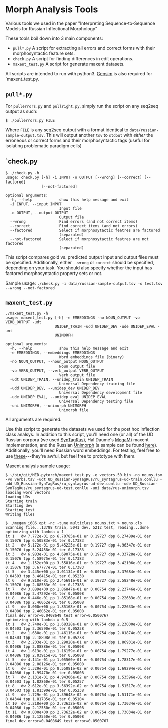 # Morph Analysis Tools

Various tools we used in the paper "Interpreting Sequence-to-Sequence Models for Russian Inflectional Morphology"

These tools boil down into 3 main components:
- `pull*.py` A script for extracting all errors and correct forms with their morphosyntactic feature sets.
- `check.py` A script for finding differences in edit operations.
- `maxent_test.py` A script for generate maxent datasets.

All scripts are intended to run with python3. [Gensim](https://radimrehurek.com/gensim/) is also required for `maxent_test.py.

## `pull*.py`

For `pullerrors.py` and `pullright.py`, simply run the script on any seq2seq output as such:

`$ ./pullerrors.py FILE`

Where `FILE` is any seq2seq output with a format identical to `data/russian-sample-output.tsv`.  This will output another `tsv` to `stdout` with _either_ the erroneous or correct forms and their morphosyntactic tags (useful for isolating problematic paradigm cells)


## `check.py

```
$ ./check.py -h
usage: check.py [-h] -i INPUT -o OUTPUT [--wrong] [--correct] [--factored]
                [--not-factored]

optional arguments:
  -h, --help            show this help message and exit
  -i INPUT, --input INPUT
                        Input file
  -o OUTPUT, --output OUTPUT
                        Output file
  --wrong               Find errors (and not correct items)
  --correct             Find correct items (and not errors)
  --factored            Select if morphosytactic featres are factored
                        (separated)
  --not-factored        Select if morphosytactic featres are not factored
                        (separated)

```
This script compares gold vs. predicted output Input and output files must be specified. Additionally, either `--wrong` or `correct` should be specified, depending on your task.  You should also specify whether the input has factored morphosyntactic property sets or not. 

Sample usage:
`./check.py -i data/russian-sample-output.tsv -o test.tsv --wrong --not-factored`

## `maxent_test.py`

```
./maxent_test.py -h
usage: maxent_test.py [-h] -e EMBEDDINGS -no NOUN_OUTPUT -vo VERB_OUTPUT -udt
                      UNIDEP_TRAIN -udd UNIDEP_DEV -ude UNIDEP_EVAL -uni
                      UNIMORPH

optional arguments:
  -h, --help            show this help message and exit
  -e EMBEDDINGS, --embeddings EMBEDDINGS
                        Word embeddings file (binary)
  -no NOUN_OUTPUT, --noun_output NOUN_OUTPUT
                        Noun output file
  -vo VERB_OUTPUT, --verb_output VERB_OUTPUT
                        Verb output file
  -udt UNIDEP_TRAIN, --unidep_train UNIDEP_TRAIN
                        Universal Dependency training file
  -udd UNIDEP_DEV, --unidep_dev UNIDEP_DEV
                        Universal Dependency development file
  -ude UNIDEP_EVAL, --unidep_eval UNIDEP_EVAL
                        Universal Dependency testing file
  -uni UNIMORPH, --unimorph UNIMORPH
                        Unimorph file
```
All arguments are required.

Use this script to generate the datasets we used for the post hoc inflection class analsys. In addition to this script, you'll need one (or all) of the UD Russian corpora (we used [SynTagRus](https://universaldependencies.org/treebanks/ru_syntagrus/index.html)), Hal Daumé's [MegaM](http://users.umiacs.umd.edu/~hal/megam/version0_3/)) maxent implementation, and the Russian [Unimorph](https://github.com/unimorph/rus) (a sample can be found [here](https://dlk.sdf.org/transfer/rus-unimorph.tsv)). Additionally, you'll need Russian word embeddings. For testing, feel free to use [these](https://dlk.sdf.org/transfer/vectors.50.bin)---they're awful, but feel free to prototype with them. 



Maxent analysis sample usage:
```
$ ~/bin/git/MED-pytorch/maxent_test.py -e vectors.50.bin -no nouns.tsv -vo verbs.tsv -udt UD_Russian-SynTagRus/ru_syntagrus-ud-train.conllu -udd UD_Russian-SynTagRus/ru_syntagrus-ud-dev.conllu -ude UD_Russian-SynTagRus/ru_syntagrus-ud-test.conllu -uni data/rus-unimorph.tsv 
loading word vectors
loading UDs
Starting train
Starting dev
Starting test
Writing files

$ ./megam_i686.opt -nc -tune multiclass nouns.txt > nouns.cls 
Scanning file...13788 train, 5041 dev, 5212 test, reading...done
optimizing with lambda = 1
it 1   dw 7.772e-01 pp 6.70785e-01 er 0.19727 dpp 6.27489e-01 der 0.15076 tpp 6.50583e-01 ter 0.17383
it 2   dw 5.172e-01 pp 5.45225e-01 er 0.19727 dpp 4.96347e-01 der 0.15076 tpp 5.24458e-01 ter 0.17383
it 3   dw 6.983e-01 pp 4.69075e-01 er 0.19727 dpp 4.33728e-01 der 0.15076 tpp 4.58975e-01 ter 0.17383
it 4   dw 1.152e+00 pp 3.55816e-01 er 0.19727 dpp 3.42106e-01 der 0.15076 tpp 3.67777e-01 ter 0.17383
it 5   dw 3.445e+00 pp 3.01134e-01 er 0.00754 dpp 3.37684e-01 der 0.04503 tpp 3.46415e-01 ter 0.05238
it 6   dw 9.810e-01 pp 2.45691e-01 er 0.19727 dpp 2.58248e-01 der 0.15076 tpp 2.88533e-01 ter 0.17383
it 7   dw 3.889e+00 pp 1.86847e-01 er 0.00754 dpp 2.23746e-01 der 0.04086 tpp 2.47292e-01 ter 0.05008
it 8   dw 6.446e-01 pp 1.85168e-01 er 0.00754 dpp 2.22633e-01 der 0.04086 tpp 2.46052e-01 ter 0.05008
it 9   dw 0.000e+00 pp 1.85168e-01 er 0.00754 dpp 2.22633e-01 der 0.04086 tpp 2.46052e-01 ter 0.05008
final dev error=0.0408649 test error=0.0500767
optimizing with lambda = 0.5
it 1   dw 2.740e-01 pp 1.68328e-01 er 0.00754 dpp 2.23000e-01 der 0.04503 tpp 2.36590e-01 ter 0.05238
it 2   dw 1.630e-01 pp 1.46115e-01 er 0.00754 dpp 2.01874e-01 der 0.04503 tpp 2.18898e-01 ter 0.05238
it 3   dw 2.203e-01 pp 1.29020e-01 er 0.00754 dpp 1.86931e-01 der 0.04086 tpp 2.08886e-01 ter 0.05008
it 4   dw 1.613e-01 pp 1.16159e-01 er 0.00754 dpp 1.79277e-01 der 0.04086 tpp 2.03915e-01 ter 0.05008
it 5   dw 4.141e-01 pp 1.05560e-01 er 0.00754 dpp 1.78317e-01 der 0.04086 tpp 2.08126e-01 ter 0.05008
it 6   dw 1.329e-01 pp 8.55081e-02 er 0.00754 dpp 1.69294e-01 der 0.04086 tpp 1.99470e-01 ter 0.05008
it 7   dw 2.131e-01 pp 4.94306e-02 er 0.00754 dpp 1.53596e-01 der 0.04503 tpp 1.82860e-01 ter 0.05257
it 8   dw 2.612e-01 pp 3.56392e-02 er 0.00754 dpp 1.51517e-01 der 0.04503 tpp 1.81390e-01 ter 0.05238
it 9   dw 1.729e-01 pp 3.39648e-02 er 0.00754 dpp 1.51171e-01 der 0.04344 tpp 1.81785e-01 ter 0.05104
it 10  dw 1.218e+00 pp 2.73632e-02 er 0.00754 dpp 1.73034e-01 der 0.04086 tpp 2.12550e-01 ter 0.05008
it 11  dw 0.000e+00 pp 2.73632e-02 er 0.00754 dpp 1.73034e-01 der 0.04086 tpp 2.12550e-01 ter 0.05008
final dev error=0.0408649 test error=0.0500767

```

